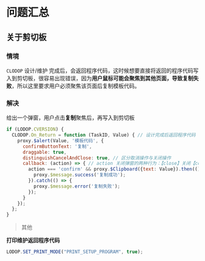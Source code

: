 # 问题汇总

## 关于剪切板

### 情境

`CLODOP` 设计/维护 完成后，会返回程序代码，这时候想要直接将返回的程序代码写入到剪切板，很容易出现错误，因为**用户鼠标可能会聚焦到其他页面，导致复制失败**，所以这里要求用户必须聚焦该页面后复制模板代码。

### 解决

给出一个弹窗，用户点击**复制**聚焦后，再写入到剪切板

```js
if (LODOP.CVERSION) {
  CLODOP.On_Return = function (TaskID, Value) { // 设计完成后返回程序代码
    proxy.$alert(Value, '模板代码', {
      confirmButtonText: '复制',
      draggable: true,
      distinguishCancelAndClose: true, // 区分取消操作与关闭操作
      callback: (action) => { // action 关闭弹窗的两种行为：【close】关闭【confirm】复制（确定）
        action === 'confirm' && proxy.$Clipboard({text: Value}).then(() => {
          proxy.$message.success('复制成功');
        }).catch(() => {
          proxy.$message.error('复制失败');
        });
      }
    });
  };
}
```

> 其他

**打印维护返回程序代码**

```js
LODOP.SET_PRINT_MODE("PRINT_SETUP_PROGRAM", true);
```

